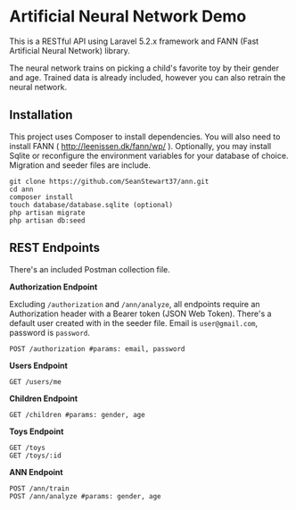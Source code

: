 # Artificial Neural Network Demo

This is a RESTful API using Laravel 5.2.x framework and FANN (Fast Artificial Neural Network) library.

The neural network trains on picking a child's favorite toy by their gender and age. Trained data is already included, however you can also retrain the neural network.

## Installation ##
This project uses Composer to install dependencies. You will also need to install FANN ( http://leenissen.dk/fann/wp/ ).
Optionally, you may install Sqlite or reconfigure the environment variables for your database of choice. Migration and seeder files are include.

```
git clone https://github.com/SeanStewart37/ann.git
cd ann
composer install
touch database/database.sqlite (optional)
php artisan migrate
php artisan db:seed
```

## REST Endpoints ##
There's an included Postman collection file.

**Authorization Endpoint**

Excluding `/authorization` and `/ann/analyze`, all endpoints require an Authorization header with a Bearer token (JSON Web Token).
There's a default user created with in the seeder file.  Email is `user@gmail.com`, password is `password`.
```
POST /authorization #params: email, password
```
**Users Endpoint**
```
GET /users/me
```

**Children Endpoint**
```
GET /children #params: gender, age
```

**Toys Endpoint**
```
GET /toys
GET /toys/:id
```

**ANN Endpoint**
```
POST /ann/train
POST /ann/analyze #params: gender, age
```

